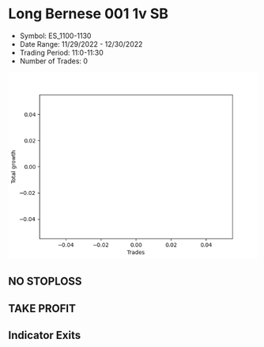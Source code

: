 # Long Bernese 001 1v SB 
- Symbol: ES_1100-1130
- Date Range: 11/29/2022 - 12/30/2022
- Trading Period: 11:0-11:30
- Number of Trades: 0

![Plot](LongBernese0011vSBES_1100-1130.png)
## NO STOPLOSS














## TAKE PROFIT











## Indicator Exits

